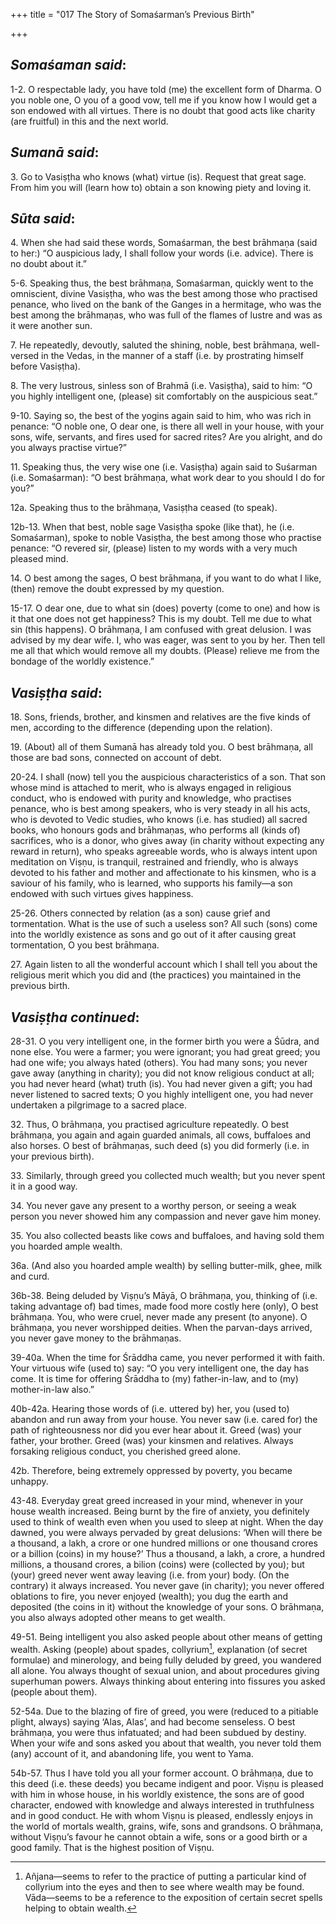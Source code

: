 +++
title = "017  The Story of Somaśarman’s Previous Birth"

+++
 

## *Somaśaman said*:

1-2. O respectable lady, you have told (me) the excellent form of Dharma. O you noble one, O you of a good vow, tell me if you know how I would get a son endowed with all virtues. There is no doubt that good acts like charity (are fruitful) in this and the next world.

## *Sumanā said*:

3\. Go to Vasiṣṭha who knows (what) virtue (is). Request that great sage. From him you will (learn how to) obtain a son knowing piety and loving it.

## *Sūta said*:

4\. When she had said these words, Somaśarman, the best brāhmaṇa (said to her:) “O auspicious lady, I shall follow your words (i.e. advice). There is no doubt about it.”

5-6. Speaking thus, the best brāhmaṇa, Somaśarman, quickly went to the omniscient, divine Vasiṣṭha, who was the best among those who practised penance, who lived on the bank of the Ganges in a hermitage, who was the best among the brāhmaṇas, who was full of the flames of lustre and was as it were another sun.

7\. He repeatedly, devoutly, saluted the shining, noble, best brāhmaṇa, well-versed in the Vedas, in the manner of a staff (i.e. by prostrating himself before Vasiṣṭha).

8\. The very lustrous, sinless son of Brahmā (i.e. Vasiṣṭha), said to him: “O you highly intelligent one, (please) sit comfortably on the auspicious seat.”

9-10. Saying so, the best of the yogins again said to him, who was rich in penance: “O noble one, O dear one, is there all well in your house, with your sons, wife, servants, and fires used for sacred rites? Are you alright, and do you always practise virtue?”

11\. Speaking thus, the very wise one (i.e. Vasiṣṭha) again said to Suśarman (i.e. Somaśarman): “O best brāhmaṇa, what work dear to you should I do for you?”

12a. Speaking thus to the brāhmaṇa, Vasiṣṭha ceased (to speak).

12b-13. When that best, noble sage Vasiṣṭha spoke (like that), he (i.e. Somaśarman), spoke to noble Vasiṣṭha, the best among those who practise penance: “O revered sir, (please) listen to my words with a very much pleased mind.

14\. O best among the sages, O best brāhmaṇa, if you want to do what I like, (then) remove the doubt expressed by my question.

15-17. O dear one, due to what sin (does) poverty (come to one) and how is it that one does not get happiness? This is my doubt. Tell me due to what sin (this happens). O brāhmaṇa, I am confused with great delusion. I was advised by my dear wife. I, who was eager, was sent to you by her. Then tell me all that which would remove all my doubts. (Please) relieve me from the bondage of the worldly existence.”

## *Vasiṣṭha said*:

18\. Sons, friends, brother, and kinsmen and relatives are the five kinds of men, according to the difference (depending upon the relation).

19\. (About) all of them Sumanā has already told you. O best brāhmaṇa, all those are bad sons, connected on account of debt.

20-24. I shall (now) tell you the auspicious characteristics of a son. That son whose mind is attached to merit, who is always engaged in religious conduct, who is endowed with purity and knowledge, who practises penance, who is best among speakers, who is very steady in all his acts, who is devoted to Vedic studies, who knows (i.e. has studied) all sacred books, who honours gods and brāhmaṇas, who performs all (kinds of) sacrifices, who is a donor, who gives away (in charity without expecting any reward in return), who speaks agreeable words, who is always intent upon meditation on Viṣṇu, is tranquil, restrained and friendly, who is always devoted to his father and mother and affectionate to his kinsmen, who is a saviour of his family, who is learned, who supports his family—a son endowed with such virtues gives happiness.

25-26. Others connected by relation (as a son) cause grief and tormentation. What is the use of such a useless son? All such (sons) come into the worldly existence as sons and go out of it after causing great tormentation, O you best brāhmaṇa.

27\. Again listen to all the wonderful account which I shall tell you about the religious merit which you did and (the practices) you maintained in the previous birth.

## *Vasiṣṭha continued*:

28-31. O you very intelligent one, in the former birth you were a Śūdra, and none else. You were a farmer; you were ignorant; you had great greed; you had one wife; you always hated (others). You had many sons; you never gave away (anything in charity); you did not know religious conduct at all; you had never heard (what) truth (is). You had never given a gift; you had never listened to sacred texts; O you highly intelligent one, you had never undertaken a pilgrimage to a sacred place.

32\. Thus, O brāhmaṇa, you practised agriculture repeatedly. O best brāhmaṇa, you again and again guarded animals, all cows, buffaloes and also horses. O best of brāhmaṇas, such deed (s) you did formerly (i.e. in your previous birth).

33\. Similarly, through greed you collected much wealth; but you never spent it in a good way.

34\. You never gave any present to a worthy person, or seeing a weak person you never showed him any compassion and never gave him money.

35\. You also collected beasts like cows and buffaloes, and having sold them you hoarded ample wealth.

36a. (And also you hoarded ample wealth) by selling butter-milk, ghee, milk and curd.

36b-38. Being deluded by Viṣṇu’s Māyā, O brāhmaṇa, you, thinking of (i.e. taking advantage of) bad times, made food more costly here (only), O best brāhmaṇa. You, who were cruel, never made any present (to anyone). O brāhmaṇa, you never worshipped deities. When the parvan-days arrived, you never gave money to the brāhmaṇas.

39-40a. When the time for Śrāddha came, you never performed it with faith. Your virtuous wife (used to) say: “O you very intelligent one, the day has come. It is time for offering Śrāddha to (my) father-in-law, and to (my) mother-in-law also.”

40b-42a. Hearing those words of (i.e. uttered by) her, you (used to) abandon and run away from your house. You never saw (i.e. cared for) the path of righteousness nor did you ever hear about it. Greed (was) your father, your brother. Greed (was) your kinsmen and relatives. Always forsaking religious conduct, you cherished greed alone.

42b. Therefore, being extremely oppressed by poverty, you became unhappy.

43-48. Everyday great greed increased in your mind, whenever in your house wealth increased. Being burnt by the fire of anxiety, you definitely used to think of wealth even when you used to sleep at night. When the day dawned, you were always pervaded by great delusions: ‘When will there be a thousand, a lakh, a crore or one hundred millions or one thousand crores or a billion (coins) in my house?’ Thus a thousand, a lakh, a crore, a hundred millions, a thousand crores, a bilion (coins) were (collected by you); but (your) greed never went away leaving (i.e. from your) body. (On the contrary) it always increased. You never gave (in charity); you never offered oblations to fire, you never enjoyed (wealth); you dug the earth and deposited (the coins in it) without the knowledge of your sons. O brāhmaṇa, you also always adopted other means to get wealth.

49-51. Being intelligent you also asked people about other means of getting wealth. Asking (people) about spades, collyrium[^1], explanation (of secret formulae) and minerology, and being fully deluded by greed, you wandered all alone. You always thought of sexual union, and about procedures giving superhuman powers. Always thinking about entering into fissures you asked (people about them).

[^1]:  Añjana—seems to refer to the practice of putting a particular kind of collyrium into the eyes and then to see where wealth may be found. Vāda—seems to be a reference to the exposition of certain secret spells helping to obtain wealth.

52-54a. Due to the blazing of fire of greed, you were (reduced to a pitiable plight, always) saying ‘Alas, Alas’, and had become senseless. O best brāhmaṇa, you were thus infatuated; and had been subdued by destiny. When your wife and sons asked you about that wealth, you never told them (any) account of it, and abandoning life, you went to Yama.

54b-57. Thus I have told you all your former account. O brāhmaṇa, due to this deed (i.e. these deeds) you became indigent and poor. Viṣṇu is pleased with him in whose house, in his worldly existence, the sons are of good character, endowed with knowledge and always interested in truthfulness and in good conduct. He with whom Viṣṇu is pleased, endlessly enjoys in the world of mortals wealth, grains, wife, sons and grandsons. O brāhmaṇa, without Viṣṇu’s favour he cannot obtain a wife, sons or a good birth or a good family. That is the highest position of Viṣṇu.



